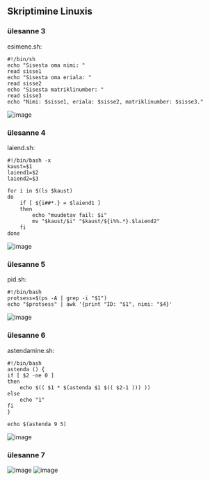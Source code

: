 ## Skriptimine Linuxis

### ülesanne 3
esimene.sh:
```
#!/bin/sh
echo "Sisesta oma nimi: "
read sisse1
echo "Sisesta oma eriala: "
read sisse2
echo "Sisesta matriklinumber: "
read sisse3
echo "Nimi: $sisse1, eriala: $sisse2, matriklinumber: $sisse3."
```
![image](https://github.com/user-attachments/assets/50ff9663-cee6-4c97-8222-d940a8f00548)

### ülesanne 4
laiend.sh:
```
#!/bin/bash -x
kaust=$1
laiend1=$2
laiend2=$3

for i in $(ls $kaust)
do
    if [ ${i##*.} = $laiend1 ]
    then
        echo "muudetav fail: $i"
        mv "$kaust/$i" "$kaust/${i%%.*}.$laiend2"
    fi
done
```
![image](https://github.com/user-attachments/assets/da6d4850-433f-4753-8a10-2f0955f8c322)

### ülesanne 5
pid.sh:
```
#!/bin/bash
protsess=$(ps -A | grep -i "$1")
echo "$protsess" | awk '{print "ID: "$1", nimi: "$4}'
```
![image](https://github.com/user-attachments/assets/9dd70c97-b5b4-49d0-b2f3-17c1dab12e2a)

### ülesanne 6
astendamine.sh:
```
#!/bin/bash
astenda () {
if [ $2 -ne 0 ]
then
    echo $(( $1 * $(astenda $1 $(( $2-1 ))) ))
else
    echo "1"
fi
}

echo $(astenda 9 5)
```
![image](https://github.com/user-attachments/assets/09308ce0-0a5c-4b0c-8c4a-1c5b270a6107)

### ülesanne 7
![image](https://github.com/user-attachments/assets/632e1d06-3bf7-4800-bf70-22db44dcddcf)
![image](https://github.com/user-attachments/assets/5a6522be-d8d4-448d-a007-7284806f15e4)

